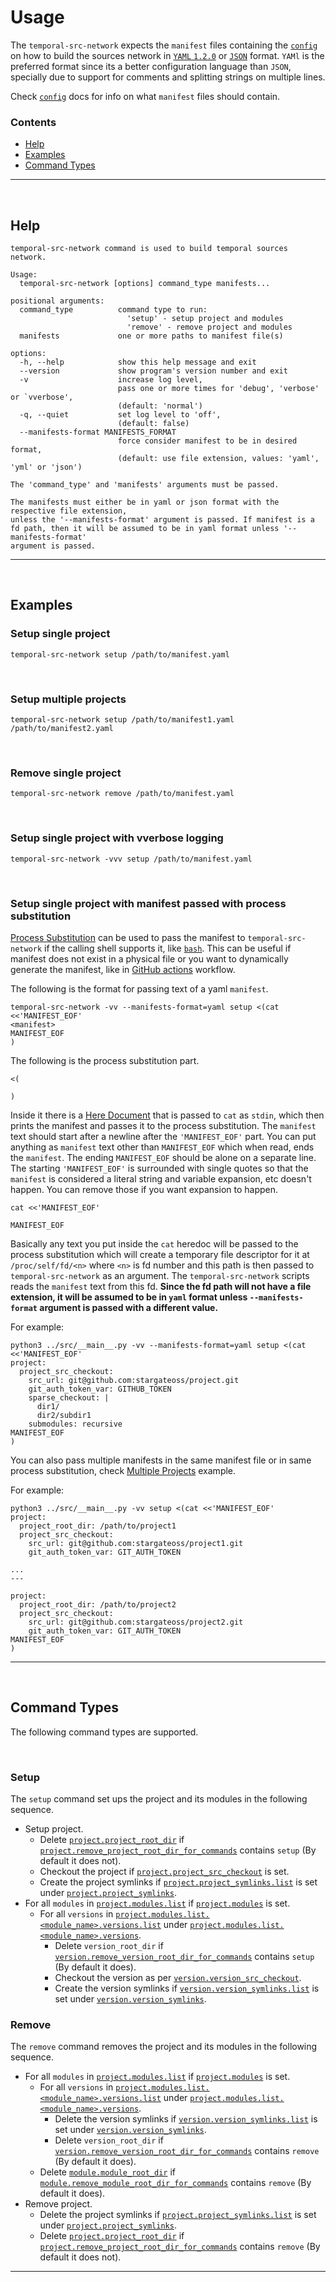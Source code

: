 # Usage

The `temporal-src-network` expects the `manifest` files containing the [`config`] on how to build the sources network in [`YAML` `1.2.0`](https://yaml.org/spec/1.2.0) or [`JSON`](https://docs.python.org/3.7/library/json.html) format. `YAMl` is the preferred format since its a better configuration language than `JSON`, specially due to support for comments and splitting strings on multiple lines.

Check [`config`] docs for info on what `manifest` files should contain.

### Contents

- [Help](#help)
- [Examples](#examples)
- [Command Types](#command-types)

---

&nbsp;





## Help

```
temporal-src-network command is used to build temporal sources network.

Usage:
  temporal-src-network [options] command_type manifests...

positional arguments:
  command_type          command type to run:
                          'setup' - setup project and modules
                          'remove' - remove project and modules
  manifests             one or more paths to manifest file(s)

options:
  -h, --help            show this help message and exit
  --version             show program's version number and exit
  -v                    increase log level,
                        pass one or more times for 'debug', 'verbose' or `vverbose',
                        (default: 'normal')
  -q, --quiet           set log level to 'off',
                        (default: false)
  --manifests-format MANIFESTS_FORMAT
                        force consider manifest to be in desired format,
                        (default: use file extension, values: 'yaml', 'yml' or 'json')

The 'command_type' and 'manifests' arguments must be passed.

The manifests must either be in yaml or json format with the respective file extension,
unless the '--manifests-format' argument is passed. If manifest is a
fd path, then it will be assumed to be in yaml format unless '--manifests-format'
argument is passed.
```

---

&nbsp;





## Examples

### Setup single project

```shell
temporal-src-network setup /path/to/manifest.yaml
```

&nbsp;



### Setup multiple projects

```shell
temporal-src-network setup /path/to/manifest1.yaml /path/to/manifest2.yaml
```

&nbsp;



### Remove single project

```shell
temporal-src-network remove /path/to/manifest.yaml
```

&nbsp;



### Setup single project with vverbose logging

```shell
temporal-src-network -vvv setup /path/to/manifest.yaml
```

&nbsp;



### Setup single project with manifest passed with process substitution

[Process Substitution](https://en.wikipedia.org/wiki/Process_substitution) can be used to pass the manifest to `temporal-src-network` if the calling shell supports it, like [`bash`](https://www.gnu.org/software/bash). This can be useful if manifest does not exist in a physical file or you want to dynamically generate the manifest, like in [GitHub actions](https://github.com/features/actions) workflow.

The following is the format for passing text of a yaml `manifest`.

```shell
temporal-src-network -vv --manifests-format=yaml setup <(cat <<'MANIFEST_EOF'
<manifest>
MANIFEST_EOF
)
```

The following is the process substitution part.

```shell
<(

)
```

Inside it there is a [Here Document](https://en.wikipedia.org/wiki/Here_document#Unix_shells) that is passed to `cat` as `stdin`, which then prints the manifest and passes it to the process substitution. The `manifest` text should start after a newline after the `'MANIFEST_EOF'` part. You can put anything as `manifest` text other than `MANIFEST_EOF` which when read, ends the `manifest`. The ending `MANIFEST_EOF` should be alone on a separate line. The starting `'MANIFEST_EOF'` is surrounded with single quotes so that the `manifest` is considered a literal string and variable expansion, etc doesn't happen. You can remove those if you want expansion to happen.

```shell
cat <<'MANIFEST_EOF'

MANIFEST_EOF
```

Basically any text you put inside the `cat` heredoc will be passed to the process substitution which will create a temporary file descriptor for it at `/proc/self/fd/<n>` where `<n>` is fd number and this path is then passed to `temporal-src-network` as an argument. The `temporal-src-network` scripts reads the `manifest` text from this fd. **Since the fd path will not have a file extension, it will be assumed to be in `yaml` format unless `--manifests-format` argument is passed with a different value.**

For example:

```shell
python3 ../src/__main__.py -vv --manifests-format=yaml setup <(cat <<'MANIFEST_EOF'
project:
  project_src_checkout:
    src_url: git@github.com:stargateoss/project.git
    git_auth_token_var: GITHUB_TOKEN
    sparse_checkout: |
      dir1/
      dir2/subdir1
    submodules: recursive
MANIFEST_EOF
)
```

You can also pass multiple manifests in the same manifest file or in same process substitution, check [Multiple Projects](config/index.md#multiple-projects) example.

For example:

```shell
python3 ../src/__main__.py -vv setup <(cat <<'MANIFEST_EOF'
project:
  project_root_dir: /path/to/project1
  project_src_checkout:
    src_url: git@github.com:stargateoss/project1.git
    git_auth_token_var: GIT_AUTH_TOKEN

...
---

project:
  project_root_dir: /path/to/project2
  project_src_checkout:
    src_url: git@github.com:stargateoss/project2.git
    git_auth_token_var: GIT_AUTH_TOKEN
MANIFEST_EOF
)
```

---

&nbsp;





## Command Types

The following command types are supported.

&nbsp;

### Setup

The `setup` command set ups the project and its modules in the following sequence.

- Setup project.
  - Delete [`project.project_root_dir`](config/project.md#projectrootdir) if [`project.remove_project_root_dir_for_commands`](config/project.md#removeprojectrootdirforcommands) contains `setup` (By default it does not).
  - Checkout the project if [`project.project_src_checkout`](config/project.md#project_src_checkout) is set.
  - Create the project symlinks if [`project.project_symlinks.list`](config/symlinks.md#list) is set under [`project.project_symlinks`](config/project.md#project_symlinks).
- For all `modules` in [`project.modules.list`](config/modules.md#list) if [`project.modules`](config/project.md#modules) is set.
  - For all `versions` in [`project.modules.list.<module_name>.versions.list`](config/versions.md#list) under [`project.modules.list.<module_name>.versions`](config/module.md#versions).
    - Delete `version_root_dir` if [`version.remove_version_root_dir_for_commands`](config/version.md#removeversionrootdirforcommands) contains `setup` (By default it does).
    - Checkout the version as per [`version.version_src_checkout`](config/version.md#versionsrccheckout).
    - Create the version symlinks if [`version.version_symlinks.list`](config/symlinks.md#list) is set under [`version.version_symlinks`](config/version.md#versionsymlinks).

### Remove

The `remove` command removes the project and its modules in the following sequence.

- For all `modules` in [`project.modules.list`](config/modules.md#list) if [`project.modules`](config/project.md#modules) is set.
  - For all `versions` in [`project.modules.list.<module_name>.versions.list`](config/versions.md#list) under [`project.modules.list.<module_name>.versions`](config/module.md#versions).
    - Delete the version symlinks if [`version.version_symlinks.list`](config/symlinks.md#list) is set under [`version.version_symlinks`](config/version.md#versionsymlinks).
    - Delete `version_root_dir` if [`version.remove_version_root_dir_for_commands`](config/version.md#removeversionrootdirforcommands) contains `remove` (By default it does).
  - Delete [`module.module_root_dir`](config/module.md#modulerootdir) if [`module.remove_module_root_dir_for_commands`](config/module.md#removemodulerootdirforcommands) contains `remove` (By default it does).
- Remove project.
  - Delete the project symlinks if [`project.project_symlinks.list`](config/symlinks.md#list) is set under [`project.project_symlinks`](config/project.md#project_symlinks).
  - Delete [`project.project_root_dir`](config/project.md#projectrootdir) if [`project.remove_project_root_dir_for_commands`](config/project.md#removeprojectrootdirforcommands) contains `remove` (By default it does not).

---

&nbsp;





[`config`]: config/index.md
